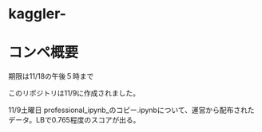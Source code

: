# kaggler-

# コンペ概要
期限は11/18の午後５時まで

このリポジトリは11/9に作成されました。

11/9土曜日
professional_ipynb_のコピー.ipynbについて、運営から配布されたデータ。LBで0.765程度のスコアが出る。

